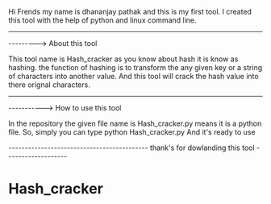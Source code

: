 Hi Frends my name is dhananjay pathak and this is my first tool.
I created this tool with the help of python and linux command line.

---------------------------------------------------------------------------
---------> About this tool 

This tool name is Hash_cracker as you know about hash it is know as hashing. 
the function of hashing is to transform the any given key or a string of characters into another value.
And this tool will crack the hash value into there orignal characters.

---------------------------------------------------------------------------
-----------> How to use this tool 

In the repository the given file name is Hash_cracker.py means it is a python file.
So, simply you can type 
       python Hash_cracker.py 
                And it's ready to use 
                
------------------------------------------- thank's for dowlanding this tool -------------------

# Hash_cracker

